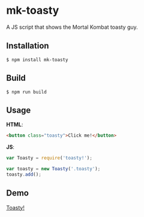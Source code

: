 # mk-toasty
A JS script that shows the Mortal Kombat toasty guy.

## Installation

```
$ npm install mk-toasty
```

## Build

```
$ npm run build
```

## Usage

**HTML**:
```html
<button class="toasty">Click me!</button>
```

**JS**:
```js
var Toasty = require('toasty!');

var toasty = new Toasty('.toasty');
toasty.add();
```

## Demo

[Toasty!](http://nhx.io/demos/toasty)
